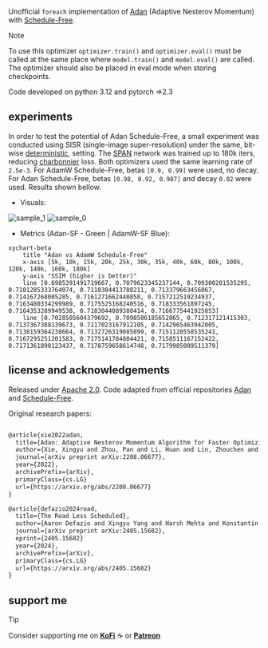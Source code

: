 Unofficial `foreach` implementation of [Adan](https://github.com/sail-sg/Adan) (Adaptive Nesterov Momentum) with [Schedule-Free](https://github.com/facebookresearch/schedule_free). 

> [!NOTE]
> To use this optimizer `optimizer.train()` and `optimizer.eval()` must be called at the same place where `model.train()` and `model.eval()` are called. The optimizer should also be placed in eval mode when storing checkpoints.

Code developed on python 3.12 and pytorch =>2.3

## experiments

In order to test the potential of Adan Schedule-Free, a small experiment was conducted using SISR (single-image super-resolution) under the same, bit-wise [deterministic](https://pytorch.org/docs/stable/generated/torch.use_deterministic_algorithms.html), setting. The [SPAN](https://github.com/hongyuanyu/SPAN) network was trained up to 180k iters, reducing [charbonnier](https://github.com/muslll/neosr/blob/master/neosr/losses/basic_loss.py#L133) loss. Both optimizers used the same learning rate of `2.5e-3`. For AdamW Schedule-Free, betas `[0.9, 0.99]` were used, no decay. For Adan Schedule-Free, betas `[0.98, 0.92, 0.987]` and decay `0.02` were used. Results shown bellow.

- Visuals:

![sample_1](https://github.com/muslll/neosr/assets/132400428/70f2a38c-7480-43b4-bbb9-84748d2ec260)
![sample_0](https://github.com/muslll/neosr/assets/132400428/6a4f869b-f43a-4832-a88d-5d724ff65984)

- Metrics (Adan-SF - Green | AdamW-SF Blue):
```mermaid
xychart-beta
    title "Adan vs AdamW Schedule-Free"
    x-axis [5k, 10k, 15k, 20k, 25k, 30k, 35k, 40k, 60k, 80k, 100k, 120k, 140k, 160k, 180k]
    y-axis "SSIM (higher is better)"
    line [0.6985391491719667, 0.7079623345237144, 0.709300201535295, 0.7101285333764074, 0.7110304413788211, 0.713379663456067, 0.714167268005285, 0.7161271662440858, 0.7157212519234937, 0.7163480334299989, 0.7175525168240516, 0.718333561897245, 0.7164353289949538, 0.7183044089380414, 0.7166775441925853]
    line [0.7028505604379692, 0.7098506185652865, 0.712317121415303, 0.7137367388139673, 0.7117023167912105, 0.7142965463942005, 0.7138159364238664, 0.7132726319085899, 0.7151120558535241, 0.7167295251201583, 0.7175141784804421, 0.7158511167152422, 0.7171361890123437, 0.7178759658614748, 0.7179985009511379]

```

## license and acknowledgements

Released under [Apache 2.0](https://github.com/muslll/adan_schedule_free/license). Code adapted from official repositories [Adan](https://github.com/sail-sg/Adan) and [Schedule-Free](https://github.com/facebookresearch/schedule_free).

Original research papers:
```tex

@article{xie2022adan,
  title={Adan: Adaptive Nesterov Momentum Algorithm for Faster Optimizing Deep Models},
  author={Xie, Xingyu and Zhou, Pan and Li, Huan and Lin, Zhouchen and Yan, Shuicheng},
  journal={arXiv preprint arXiv:2208.06677},
  year={2022},
  archivePrefix={arXiv},
  primaryClass={cs.LG}
  url={https://arxiv.org/abs/2208.06677}
}

@article{defazio2024road,
  title={The Road Less Scheduled},
  author={Aaron Defazio and Xingyu Yang and Harsh Mehta and Konstantin Mishchenko and Ahmed Khaled and Ashok Cutkosky},
  journal={arXiv preprint arXiv:2405.15682},
  eprint={2405.15682}
  year={2024},
  archivePrefix={arXiv},
  primaryClass={cs.LG}
  url={https://arxiv.org/abs/2405.15682}
}
```

## support me

> [!TIP]
> Consider supporting me on [**KoFi**](https://ko-fi.com/muslll) &#9749; or [**Patreon**](https://www.patreon.com/neosr)
